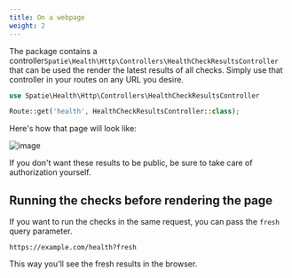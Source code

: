 ```yaml
---
title: On a webpage
weight: 2
---
```


The package contains a controller`Spatie\Health\Http\Controllers\HealthCheckResultsController` that can be used the render the latest results of all checks.  Simply use that controller in your routes on any URL you desire. 

```php
use Spatie\Health\Http\Controllers\HealthCheckResultsController

Route::get('health', HealthCheckResultsController::class);
```

Here's how that page will look like:

![image](/docs/laravel-health/v1/images/list-web.png)

If you don't want these results to be public, be sure to take care of authorization yourself.

## Running the checks before rendering the page

If you want to run the checks in the same request, you can pass the `fresh` query parameter.

```
https://example.com/health?fresh
```

This way you'll see the fresh results in the browser.
